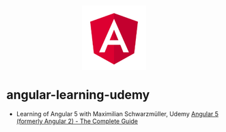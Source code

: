 <p align="center">
  <img src="https://raw.githubusercontent.com/wroclawianka/angular-learning-udemy/master/angular.png" height="150px"/>
</p>


# angular-learning-udemy
- Learning of Angular 5 with Maximilian Schwarzmüller, Udemy [Angular 5 (formerly Angular 2) - The Complete Guide](https://www.udemy.com/the-complete-guide-to-angular-2/)
